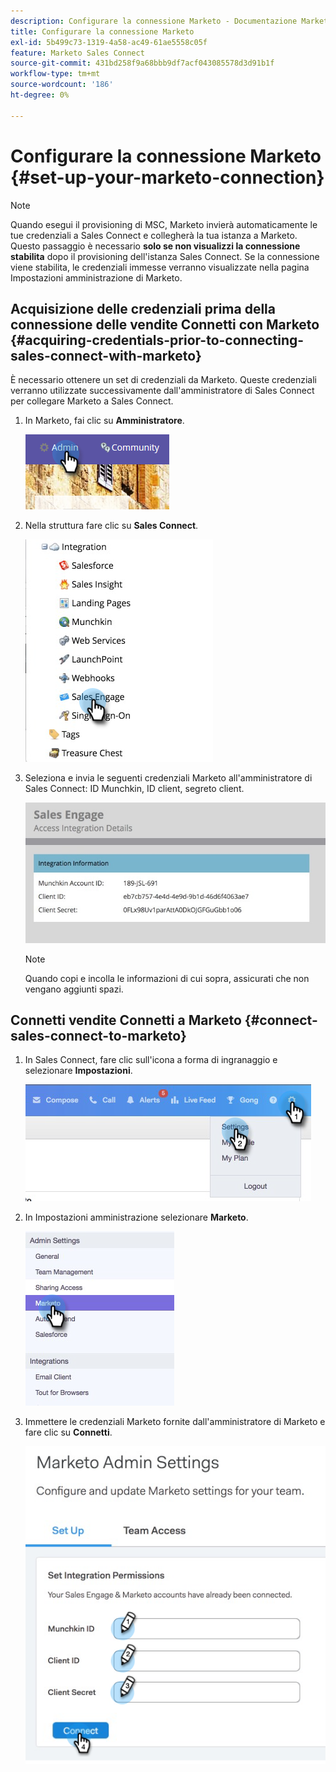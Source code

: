 ```yaml
---
description: Configurare la connessione Marketo - Documentazione Marketo - Documentazione del prodotto
title: Configurare la connessione Marketo
exl-id: 5b499c73-1319-4a58-ac49-61ae5558c05f
feature: Marketo Sales Connect
source-git-commit: 431bd258f9a68bbb9df7acf043085578d3d91b1f
workflow-type: tm+mt
source-wordcount: '186'
ht-degree: 0%

---
```


# Configurare la connessione Marketo {#set-up-your-marketo-connection}

>[!NOTE]
>
>Quando esegui il provisioning di MSC, Marketo invierà automaticamente le tue credenziali a Sales Connect e collegherà la tua istanza a Marketo. Questo passaggio è necessario **solo se non visualizzi la connessione stabilita** dopo il provisioning dell&#39;istanza Sales Connect. Se la connessione viene stabilita, le credenziali immesse verranno visualizzate nella pagina Impostazioni amministrazione di Marketo.

## Acquisizione delle credenziali prima della connessione delle vendite Connetti con Marketo {#acquiring-credentials-prior-to-connecting-sales-connect-with-marketo}

È necessario ottenere un set di credenziali da Marketo. Queste credenziali verranno utilizzate successivamente dall&#39;amministratore di Sales Connect per collegare Marketo a Sales Connect.

1. In Marketo, fai clic su **Amministratore**.

   ![](assets/manually-set-up-your-marketo-connection-1.png)

1. Nella struttura fare clic su **Sales Connect**.

   ![](assets/manually-set-up-your-marketo-connection-2.png)

1. Seleziona e invia le seguenti credenziali Marketo all&#39;amministratore di Sales Connect: ID Munchkin, ID client, segreto client.

   ![](assets/manually-set-up-your-marketo-connection-3.jpg)

   >[!NOTE]
   >
   >Quando copi e incolla le informazioni di cui sopra, assicurati che non vengano aggiunti spazi.

## Connetti vendite Connetti a Marketo {#connect-sales-connect-to-marketo}

1. In Sales Connect, fare clic sull&#39;icona a forma di ingranaggio e selezionare **Impostazioni**.

   ![](assets/manually-set-up-your-marketo-connection-4.png)

1. In Impostazioni amministrazione selezionare **Marketo**.

   ![](assets/manually-set-up-your-marketo-connection-5.png)

1. Immettere le credenziali Marketo fornite dall&#39;amministratore di Marketo e fare clic su **Connetti**.

   ![](assets/manually-set-up-your-marketo-connection-6.png)

